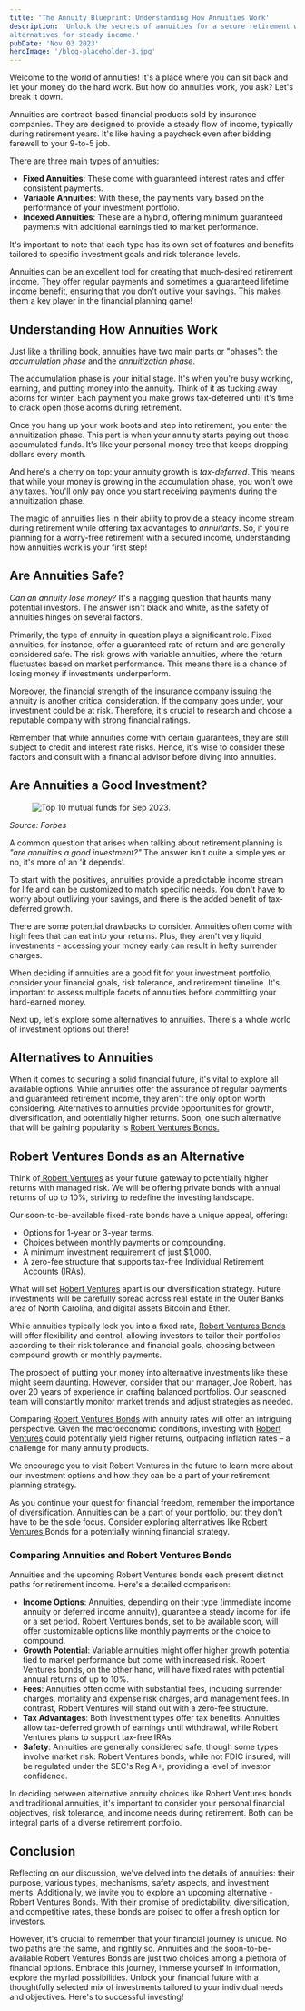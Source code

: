 ```yaml
---
title: 'The Annuity Blueprint: Understanding How Annuities Work'
description: 'Unlock the secrets of annuities for a secure retirement with our guide. Explore types, benefits, and smart
alternatives for steady income.'
pubDate: 'Nov 03 2023'
heroImage: '/blog-placeholder-3.jpg'
---
```


<div class="blog-content">
    <p>Welcome to the world of annuities! It&#x27;s a place where you can sit back and let your money do the hard work.
        But how do annuities work, you ask? Let&#x27;s break it down.</p>
    <p>Annuities are contract-based financial products sold by insurance companies. They are designed to provide a
        steady flow of income, typically during retirement years. It&#x27;s like having a paycheck even after bidding
        farewell to your 9-to-5 job.</p>
    <p>There are three main types of annuities:</p>
    <ul role="list">
        <li><strong>Fixed Annuities</strong>: These come with guaranteed interest rates and offer consistent payments.
        </li>
        <li><strong>Variable Annuities</strong>: With these, the payments vary based on the performance of your
            investment portfolio.</li>
        <li><strong>Indexed Annuities</strong>: These are a hybrid, offering minimum guaranteed payments with additional
            earnings tied to market performance.</li>
    </ul>
    <p>It&#x27;s important to note that each type has its own set of features and benefits tailored to specific
        investment goals and risk tolerance levels.</p>
    <p>Annuities can be an excellent tool for creating that much-desired retirement income. They offer regular payments
        and sometimes a guaranteed lifetime income benefit, ensuring that you don&#x27;t outlive your savings. This
        makes them a key player in the financial planning game!</p>
    <h2><strong>Understanding How Annuities Work</strong></h2>
    <p>Just like a thrilling book, annuities have two main parts or &quot;phases&quot;: the <em>accumulation phase</em>
        and the <em>annuitization phase</em>.</p>
    <p>The accumulation phase is your initial stage. It&#x27;s when you&#x27;re busy working, earning, and putting money
        into the annuity. Think of it as tucking away acorns for winter. Each payment you make grows tax-deferred until
        it&#x27;s time to crack open those acorns during retirement.</p>
    <p>Once you hang up your work boots and step into retirement, you enter the annuitization phase. This part is when
        your annuity starts paying out those accumulated funds. It&#x27;s like your personal money tree that keeps
        dropping dollars every month.</p>
    <p>And here&#x27;s a cherry on top: your annuity growth is <em>tax-deferred</em>. This means that while your money
        is growing in the accumulation phase, you won&#x27;t owe any taxes. You&#x27;ll only pay once you start
        receiving payments during the annuitization phase.</p>
    <p>The magic of annuities lies in their ability to provide a steady income stream during retirement while offering
        tax advantages to <em>annuitants</em>. So, if you&#x27;re planning for a worry-free retirement with a secured
        income, understanding how annuities work is your first step!</p>
    <h2><strong>Are Annuities Safe?</strong></h2>
    <p><em>Can an annuity lose money?</em> It&#x27;s a nagging question that haunts many potential investors. The answer
        isn&#x27;t black and white, as the safety of annuities hinges on several factors.</p>
    <p>Primarily, the type of annuity in question plays a significant role. Fixed annuities, for instance, offer a
        guaranteed rate of return and are generally considered safe. The risk grows with variable annuities, where the
        return fluctuates based on market performance. This means there is a chance of losing money if investments
        underperform.</p>
    <p>Moreover, the financial strength of the insurance company issuing the annuity is another critical consideration.
        If the company goes under, your investment could be at risk. Therefore, it&#x27;s crucial to research and choose
        a reputable company with strong financial ratings.</p>
    <p>Remember that while annuities come with certain guarantees, they are still subject to credit and interest rate
        risks. Hence, it&#x27;s wise to consider these factors and consult with a financial advisor before diving into
        annuities.</p>
    <h2><strong>Are Annuities a Good Investment?</strong></h2>
    <figure class="w-richtext-align-center w-richtext-figure-type-image">
        <div><img
                src="https://cdn.prod.website-files.com/64f75d6371d612d029df0169/6514c1a1b03c6cafbaa9bca9_FGgW2BXUSZaY2LvyPVdtxE-sswyJyBfv2qhoeDFMTjATfNgy1cADIwJpwt3rOAOO-pC9AlXiaQgaQwrfEkYRbYDoUe0v0BPmwTDBZ3ic39mInc-Asf3QVMg67lqIa5YXjwPQMkDBDjqNijR4VroN9Qc.png"
                loading="lazy" alt="Top 10 mutual funds for Sep 2023. " /></div>
    </figure>
    <p><em>Source: Forbes</em></p>
    <p>A common question that arises when talking about retirement planning is <em>&quot;are annuities a good
            investment?&quot;</em> The answer isn&#x27;t quite a simple yes or no, it&#x27;s more of an &#x27;it
        depends&#x27;.</p>
    <p>To start with the positives, annuities provide a predictable income stream for life and can be customized to
        match specific needs. You don&#x27;t have to worry about outliving your savings, and there is the added benefit
        of tax-deferred growth.</p>
    <p>There are some potential drawbacks to consider. Annuities often come with high fees that can eat into your
        returns. Plus, they aren&#x27;t very liquid investments - accessing your money early can result in hefty
        surrender charges.</p>
    <p>When deciding if annuities are a good fit for your investment portfolio, consider your financial goals, risk
        tolerance, and retirement timeline. It&#x27;s important to assess multiple facets of annuities before committing
        your hard-earned money.</p>
    <p>Next up, let&#x27;s explore some alternatives to annuities. There&#x27;s a whole world of investment options out
        there!</p>
    <h2><strong>Alternatives to Annuities</strong></h2>
    <p>When it comes to securing a solid financial future, it&#x27;s vital to explore all available options. While
        annuities offer the assurance of regular payments and guaranteed retirement income, they aren&#x27;t the only
        option worth considering. Alternatives to annuities provide opportunities for growth, diversification, and
        potentially higher returns. Soon, one such alternative that will be gaining popularity is <a
            href="https://robertventures.com/" target="_blank">Robert Ventures Bonds.</a></p>
    <h2><strong>Robert Ventures Bonds as an Alternative</strong></h2>
    <p>Think of<a href="https://robertventures.com/" target="_blank"> Robert Ventures</a> as your future gateway to
        potentially higher returns with managed risk. We will be offering private bonds with annual returns of up to
        10%, striving to redefine the investing landscape.</p>
    <p>Our soon-to-be-available fixed-rate bonds have a unique appeal, offering:</p>
    <ul role="list">
        <li>Options for 1-year or 3-year terms.</li>
        <li>Choices between monthly payments or compounding.</li>
        <li>A minimum investment requirement of just $1,000.</li>
        <li>A zero-fee structure that supports tax-free Individual Retirement Accounts (IRAs).</li>
    </ul>
    <p>What will set <a href="https://robertventures.com/" target="_blank">Robert Ventures</a> apart is our
        diversification strategy. Future investments will be carefully spread across real estate in the Outer Banks area
        of North Carolina, and digital assets Bitcoin and Ether.</p>
    <p>While annuities typically lock you into a fixed rate, <a href="https://robertventures.com/"
            target="_blank">Robert Ventures Bonds</a> will offer flexibility and control, allowing investors to tailor
        their portfolios according to their risk tolerance and financial goals, choosing between compound growth or
        monthly payments.</p>
    <p>The prospect of putting your money into alternative investments like these might seem daunting. However, consider
        that our manager, Joe Robert, has over 20 years of experience in crafting balanced portfolios. Our seasoned team
        will constantly monitor market trends and adjust strategies as needed.</p>
    <p>Comparing <a href="https://robertventures.com/" target="_blank">Robert Ventures Bonds</a> with annuity rates will
        offer an intriguing perspective. Given the macroeconomic conditions, investing with <a
            href="https://robertventures.com/" target="_blank">Robert Ventures</a> could potentially yield higher
        returns, outpacing inflation rates – a challenge for many annuity products.</p>
    <p>We encourage you to visit Robert Ventures in the future to learn more about our investment options and how they
        can be a part of your retirement planning strategy.</p>
    <p>As you continue your quest for financial freedom, remember the importance of diversification. Annuities can be a
        part of your portfolio, but they don&#x27;t have to be the sole focus. Consider exploring alternatives like <a
            href="https://robertventures.com/" target="_blank">Robert Ventures </a>Bonds for a potentially winning
        financial strategy.</p>
    <h3><strong>Comparing Annuities and Robert Ventures Bonds</strong></h3>
    <p>Annuities and the upcoming Robert Ventures bonds each present distinct paths for retirement income. Here&#x27;s a
        detailed comparison:</p>
    <ul role="list">
        <li><strong>Income Options</strong>: Annuities, depending on their type (immediate income annuity or deferred
            income annuity), guarantee a steady income for life or a set period. Robert Ventures bonds, set to be
            available soon, will offer customizable options like monthly payments or the choice to compound.</li>
        <li><strong>Growth Potential</strong>: Variable annuities might offer higher growth potential tied to market
            performance but come with increased risk. Robert Ventures bonds, on the other hand, will have fixed rates
            with potential annual returns of up to 10%.</li>
        <li><strong>Fees</strong>: Annuities often come with substantial fees, including surrender charges, mortality
            and expense risk charges, and management fees. In contrast, Robert Ventures will stand out with a zero-fee
            structure.</li>
        <li><strong>Tax Advantages</strong>: Both investment types offer tax benefits. Annuities allow tax-deferred
            growth of earnings until withdrawal, while Robert Ventures plans to support tax-free IRAs.</li>
        <li><strong>Safety</strong>: Annuities are generally considered safe, though some types involve market risk.
            Robert Ventures bonds, while not FDIC insured, will be regulated under the SEC&#x27;s Reg A+, providing a
            level of investor confidence.</li>
    </ul>
    <p>In deciding between alternative annuity choices like Robert Ventures bonds and traditional annuities, it&#x27;s
        important to consider your personal financial objectives, risk tolerance, and income needs during retirement.
        Both can be integral parts of a diverse retirement portfolio.</p>
    <h2><strong>Conclusion</strong></h2>
    <p>Reflecting on our discussion, we&#x27;ve delved into the details of annuities: their purpose, various types,
        mechanisms, safety aspects, and investment merits. Additionally, we invite you to explore an upcoming
        alternative - Robert Ventures Bonds. With their promise of predictability, diversification, and competitive
        rates, these bonds are poised to offer a fresh option for investors.</p>
    <p>However, it&#x27;s crucial to remember that your financial journey is unique. No two paths are the same, and
        rightly so. Annuities and the soon-to-be-available Robert Ventures Bonds are just two choices among a plethora
        of financial options. Embrace this journey, immerse yourself in information, explore the myriad possibilities.
        Unlock your financial future with a thoughtfully selected mix of investments tailored to your individual needs
        and objectives. Here&#x27;s to successful investing!</p>
</div>